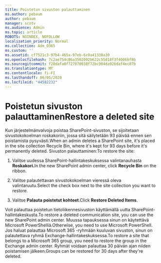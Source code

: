 ```yaml
---
title: Poistetun sivuston palauttaminen
ms.author: pebaum
author: pebaum
manager: scotv
ms.audience: Admin
ms.topic: article
ROBOTS: NOINDEX, NOFOLLOW
localization_priority: Normal
ms.collection: Adm_O365
ms.custom: ''
ms.assetid: cf7521c3-97b4-465a-97eb-6c0a41338a30
ms.openlocfilehash: 7c2ae754c86a3502092b622c55d18f3f4006bf8b
ms.sourcegitcommit: f28dafa0f727870038f72bc904da926daf4ec07b
ms.translationtype: MT
ms.contentlocale: fi-FI
ms.lasthandoff: 06/05/2020
ms.locfileid: "44582232"
---
```

# <a name="restore-a-deleted-site"></a><span data-ttu-id="2e5c0-102">Poistetun sivuston palauttaminen</span><span class="sxs-lookup"><span data-stu-id="2e5c0-102">Restore a deleted site</span></span>

<span data-ttu-id="2e5c0-103">Kun järjestelmänvalvoja poistaa SharePoint-sivuston, se sijoitetaan sivustokokoelman roskakoriin, jossa sitä säilytetään 93 päivää ennen sen poistamista pysyvästi.</span><span class="sxs-lookup"><span data-stu-id="2e5c0-103">When an admin deletes a SharePoint site, it's placed in the site collection Recycle Bin, where it's kept for 93 days before it's permanently deleted.</span></span> <span data-ttu-id="2e5c0-104">Sivuston palauttaminen:</span><span class="sxs-lookup"><span data-stu-id="2e5c0-104">To restore the site:</span></span>
  
1. <span data-ttu-id="2e5c0-105">Valitse uudessa SharePoint-hallintakeskuksessa valintanauhasta **Roskakori.**</span><span class="sxs-lookup"><span data-stu-id="2e5c0-105">In the new SharePoint admin center, click **Recycle Bin** on the ribbon.</span></span> 
    
2. <span data-ttu-id="2e5c0-106">Valitse palautettavan sivustokokoelman vieressä oleva valintaruutu.</span><span class="sxs-lookup"><span data-stu-id="2e5c0-106">Select the check box next to the site collection you want to restore.</span></span>
    
3. <span data-ttu-id="2e5c0-107">Valitse **Palauta poistetut kohteet**.</span><span class="sxs-lookup"><span data-stu-id="2e5c0-107">Click **Restore Deleted Items**.</span></span>
    
<span data-ttu-id="2e5c0-108">Voit palauttaa poistetun tietoliikennesivuston käyttämällä uutta SharePoint-hallintakeskusta.</span><span class="sxs-lookup"><span data-stu-id="2e5c0-108">To restore a deleted communication site, you can use the new SharePoint admin center.</span></span> <span data-ttu-id="2e5c0-109">Muussa tapauksessa sinun on käytettävä Microsoft PowerShelliä.</span><span class="sxs-lookup"><span data-stu-id="2e5c0-109">Otherwise, you need to use Microsoft PowerShell.</span></span> <span data-ttu-id="2e5c0-110">Jos haluat palauttaa Microsoft 365 -ryhmään kuuluvan sivuston, sinun on palautettava ryhmä Exchange-hallintakeskuksessa.</span><span class="sxs-lookup"><span data-stu-id="2e5c0-110">To restore a site that belongs to a Microsoft 365 group, you need to restore the group in the Exchange admin center.</span></span> <span data-ttu-id="2e5c0-111">Ryhmät voidaan palauttaa 30 päivän ajan niiden poistamisen jälkeen.</span><span class="sxs-lookup"><span data-stu-id="2e5c0-111">Groups can be restored for 30 days after they're deleted.</span></span>
  

